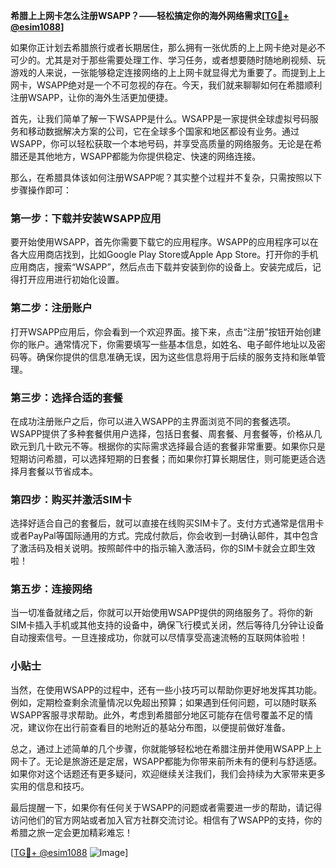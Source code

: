 **希腊上上网卡怎么注册WSAPP？——轻松搞定你的海外网络需求[[TG💪+ @esim1088](https://t.me/s/esim1088)]**

如果你正计划去希腊旅行或者长期居住，那么拥有一张优质的上上网卡绝对是必不可少的。尤其是对于那些需要处理工作、学习任务，或者想要随时随地刷视频、玩游戏的人来说，一张能够稳定连接网络的上上网卡就显得尤为重要了。而提到上上网卡，WSAPP绝对是一个不可忽视的存在。今天，我们就来聊聊如何在希腊顺利注册WSAPP，让你的海外生活更加便捷。

首先，让我们简单了解一下WSAPP是什么。WSAPP是一家提供全球虚拟号码服务和移动数据解决方案的公司，它在全球多个国家和地区都设有业务。通过WSAPP，你可以轻松获取一个本地号码，并享受高质量的网络服务。无论是在希腊还是其他地方，WSAPP都能为你提供稳定、快速的网络连接。

那么，在希腊具体该如何注册WSAPP呢？其实整个过程并不复杂，只需按照以下步骤操作即可：

### 第一步：下载并安装WSAPP应用

要开始使用WSAPP，首先你需要下载它的应用程序。WSAPP的应用程序可以在各大应用商店找到，比如Google Play Store或Apple App Store。打开你的手机应用商店，搜索“WSAPP”，然后点击下载并安装到你的设备上。安装完成后，记得打开应用进行初始化设置。

### 第二步：注册账户

打开WSAPP应用后，你会看到一个欢迎界面。接下来，点击“注册”按钮开始创建你的账户。通常情况下，你需要填写一些基本信息，如姓名、电子邮件地址以及密码等。确保你提供的信息准确无误，因为这些信息将用于后续的服务支持和账单管理。

### 第三步：选择合适的套餐

在成功注册账户之后，你可以进入WSAPP的主界面浏览不同的套餐选项。WSAPP提供了多种套餐供用户选择，包括日套餐、周套餐、月套餐等，价格从几欧元到几十欧元不等。根据你的实际需求选择最合适的套餐非常重要。如果你只是短期访问希腊，可以选择短期的日套餐；而如果你打算长期居住，则可能更适合选择月套餐以节省成本。

### 第四步：购买并激活SIM卡

选择好适合自己的套餐后，就可以直接在线购买SIM卡了。支付方式通常是信用卡或者PayPal等国际通用的方式。完成付款后，你会收到一封确认邮件，其中包含了激活码及相关说明。按照邮件中的指示输入激活码，你的SIM卡就会立即生效啦！

### 第五步：连接网络

当一切准备就绪之后，你就可以开始使用WSAPP提供的网络服务了。将你的新SIM卡插入手机或其他支持的设备中，确保飞行模式关闭，然后等待几分钟让设备自动搜索信号。一旦连接成功，你就可以尽情享受高速流畅的互联网体验啦！

### 小贴士

当然，在使用WSAPP的过程中，还有一些小技巧可以帮助你更好地发挥其功能。例如，定期检查剩余流量情况以免超出预算；如果遇到任何问题，可以随时联系WSAPP客服寻求帮助。此外，考虑到希腊部分地区可能存在信号覆盖不足的情况，建议你在出行前查看目的地附近的基站分布图，以便提前做好准备。

总之，通过上述简单的几个步骤，你就能够轻松地在希腊注册并使用WSAPP上上网卡了。无论是旅游还是定居，WSAPP都能为你带来前所未有的便利与舒适感。如果你对这个话题还有更多疑问，欢迎继续关注我们，我们会持续为大家带来更多实用的信息和技巧。

最后提醒一下，如果你有任何关于WSAPP的问题或者需要进一步的帮助，请记得访问他们的官方网站或者加入官方社群交流讨论。相信有了WSAPP的支持，你的希腊之旅一定会更加精彩难忘！

[[TG💪+ @esim1088](https://t.me/s/esim1088) ![Image](https://i.postimg.cc/4NQfJmqS/Snipaste-2025-05-13-00-14-12.png)]
